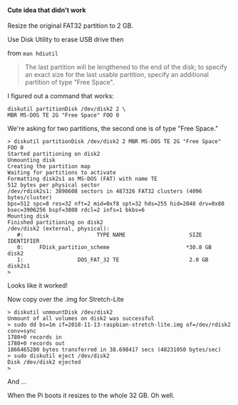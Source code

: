#### Cute idea that didn't work

Resize the original FAT32 partition to 2 GB.  

Use Disk Utility to erase USB drive then

from ``man hdiutil``

> The last partition will be lengthened to the end of the disk; to specify an
exact size for the last usable partition, specify an additional partition
of type "Free Space".

I figured out a command that works:  

```
diskutil partitionDisk /dev/disk2 2 \
MBR MS-DOS TE 2G "Free Space" FOO 0
```

We're asking for two partitions, the second one is of type "Free Space."

```
> diskutil partitionDisk /dev/disk2 2 MBR MS-DOS TE 2G "Free Space" FOO 0
Started partitioning on disk2
Unmounting disk
Creating the partition map
Waiting for partitions to activate
Formatting disk2s1 as MS-DOS (FAT) with name TE
512 bytes per physical sector
/dev/rdisk2s1: 3898608 sectors in 487326 FAT32 clusters (4096 bytes/cluster)
bps=512 spc=8 res=32 nft=2 mid=0xf8 spt=32 hds=255 hid=2048 drv=0x80 bsec=3906256 bspf=3808 rdcl=2 infs=1 bkbs=6
Mounting disk
Finished partitioning on disk2
/dev/disk2 (external, physical):
   #:                       TYPE NAME                    SIZE       IDENTIFIER
   0:     FDisk_partition_scheme                        *30.8 GB    disk2
   1:                 DOS_FAT_32 TE                      2.0 GB     disk2s1
>
```

Looks like it worked!

Now copy over the .img for Stretch-Lite

```
> diskutil unmountDisk /dev/disk2
Unmount of all volumes on disk2 was successful
> sudo dd bs=1m if=2018-11-13-raspbian-stretch-lite.img of=/dev/rdisk2 conv=sync
1780+0 records in
1780+0 records out
1866465280 bytes transferred in 38.698417 secs (48231050 bytes/sec)
> sudo diskutil eject /dev/disk2
Disk /dev/disk2 ejected
> 
```

And ...

When the Pi boots it resizes to the whole 32 GB.  Oh well.